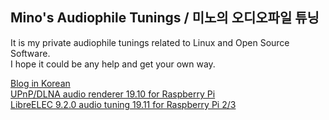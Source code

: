 ## Mino's Audiophile Tunings / 미노의 오디오파일 튜닝

It is my private audiophile tunings related to Linux and Open Source Software.  
I hope it could be any help and get your own way.

[Blog in Korean](http://parkmino45.blog.me/)  
[UPnP/DLNA audio renderer 19.10 for Raspberry Pi](https://drive.google.com/open?id=1TwOji_QtWvUcPorqjwfoVtOEjVMzNP2o)  
[LibreELEC 9.2.0 audio tuning 19.11 for Raspberry Pi 2/3](https://drive.google.com/open?id=1lR6dOQBRTIFEoRwEDbbcTBZTYBsM7M1f)